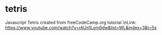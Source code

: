 # tetris
Javascript Tetris created from freeCodeCamp.org tutorial
\nLink: https://www.youtube.com/watch?v=rAUn1Lom6dw&list=WL&index=3&t=5s
